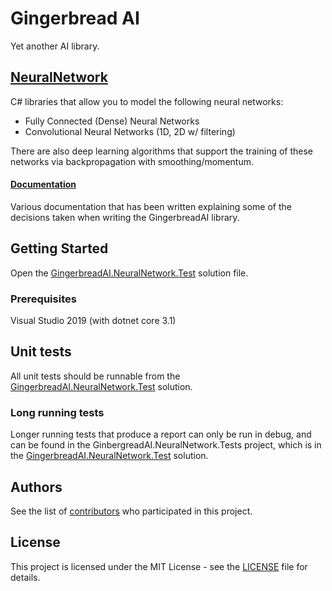 # Gingerbread AI

Yet another AI library.

## [NeuralNetwork](NeuralNetwork)

C# libraries that allow you to model the following neural networks:

* Fully Connected (Dense) Neural Networks
* Convolutional Neural Networks (1D, 2D w/ filtering)

There are also deep learning algorithms that support the training of these networks via backpropagation with smoothing/momentum.

#### [Documentation](Documentation)

Various documentation that has been written explaining some of the decisions taken when writing the GingerbreadAI library.

## Getting Started

Open the [GingerbreadAI.NeuralNetwork.Test](NeuralNetwork/GingerbreadAI.NeuralNetwork.Test.sln) solution file.

### Prerequisites

Visual Studio 2019 (with dotnet core 3.1)

## Unit tests

All unit tests should be runnable from the [GingerbreadAI.NeuralNetwork.Test](NeuralNetwork/GingerbreadAI.NeuralNetwork.Test.sln) solution.

### Long running tests

Longer running tests that produce a report can only be run in debug, and can be found in the GinbergreadAI.NeuralNetwork.Tests project, which is in the [GingerbreadAI.NeuralNetwork.Test](NeuralNetwork/GingerbreadAI.NeuralNetwork.Test.sln) solution.

## Authors

See the list of [contributors](https://github.com/benchiverton/GingerbreadAI/contributors) who participated in this project.

## License

This project is licensed under the MIT License - see the [LICENSE](LICENSE) file for details.
